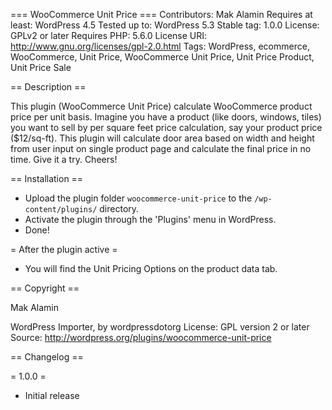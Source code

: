 === WooCommerce Unit Price ===
Contributors: Mak Alamin
Requires at least: WordPress 4.5
Tested up to: WordPress 5.3
Stable tag: 1.0.0
License: GPLv2 or later
Requires PHP: 5.6.0
License URI: http://www.gnu.org/licenses/gpl-2.0.html
Tags: WordPress, ecommerce, WooCommerce, Unit Price, WooCommerce Unit Price, Unit Price Product, Unit Price Sale

== Description ==

This plugin (WooCommerce Unit Price) calculate WooCommerce product price per unit  basis. 
Imagine you have a product (like doors, windows, tiles) you want to sell by per square feet price calculation, say your product price ($12/sq-ft). This plugin will calculate door area based on width and height from user input on single product page and calculate the final price in no time.
Give it a try. Cheers!

== Installation ==

- Upload the plugin folder `woocommerce-unit-price` to the `/wp-content/plugins/` directory.
- Activate the plugin through the 'Plugins' menu in WordPress.
- Done!

= After the plugin active =

- You will find the Unit Pricing Options on the product data tab.

== Copyright ==

Mak Alamin

WordPress Importer, by wordpressdotorg
License: GPL version 2 or later
Source: http://wordpress.org/plugins/woocommerce-unit-price

== Changelog ==

= 1.0.0 =
* Initial release
